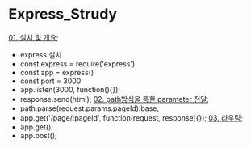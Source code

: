 # Express_Strudy

<a href="./01">01. 설치 및 개요</a>;
  - express 설치
  - const express = require('express')
  - const app = express()
  - const port = 3000
  - app.listen(3000, function(){});
  - response.send(html);
<a href="./02">02. path방식을 통한 parameter 전달</a>;
  - path.parse(request.params.pageId).base;
  - app.get('/page/:pageId', function(request, response){});
<a href="./03">03. 라우팅</a>;
  - app.get();
  - app.post();
